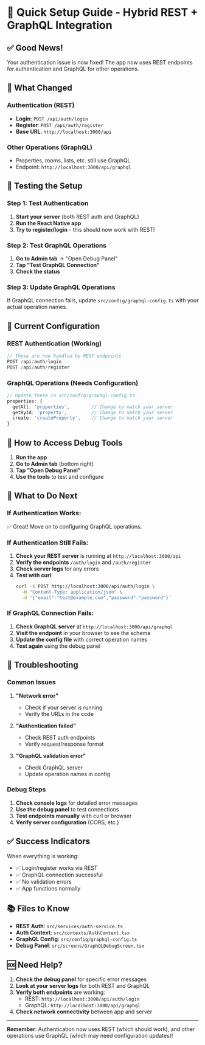 # 🚀 Quick Setup Guide - Hybrid REST + GraphQL Integration

## ✅ **Good News!**
Your authentication issue is now fixed! The app now uses REST endpoints for authentication and GraphQL for other operations.

## 🔄 **What Changed**

### **Authentication (REST)**
- **Login**: `POST /api/auth/login`
- **Register**: `POST /api/auth/register`
- **Base URL**: `http://localhost:3000/api`

### **Other Operations (GraphQL)**
- Properties, rooms, lists, etc. still use GraphQL
- Endpoint: `http://localhost:3000/api/graphql`

## 🧪 **Testing the Setup**

### **Step 1: Test Authentication**
1. **Start your server** (both REST auth and GraphQL)
2. **Run the React Native app**
3. **Try to register/login** - this should now work with REST!

### **Step 2: Test GraphQL Operations**
1. **Go to Admin tab** → "Open Debug Panel"
2. **Tap "Test GraphQL Connection"**
3. **Check the status**

### **Step 3: Update GraphQL Operations**
If GraphQL connection fails, update `src/config/graphql-config.ts` with your actual operation names.

## 🔧 **Current Configuration**

### **REST Authentication (Working)**
```typescript
// These are now handled by REST endpoints
POST /api/auth/login
POST /api/auth/register
```

### **GraphQL Operations (Needs Configuration)**
```typescript
// Update these in src/config/graphql-config.ts
properties: {
  getAll: 'properties',        // Change to match your server
  getById: 'property',         // Change to match your server
  create: 'createProperty',    // Change to match your server
}
```

## 📱 **How to Access Debug Tools**

1. **Run the app**
2. **Go to Admin tab** (bottom right)
3. **Tap "Open Debug Panel"**
4. **Use the tools** to test and configure

## 🎯 **What to Do Next**

### **If Authentication Works:**
✅ Great! Move on to configuring GraphQL operations.

### **If Authentication Still Fails:**
1. **Check your REST server** is running at `http://localhost:3000/api`
2. **Verify the endpoints** `/auth/login` and `/auth/register`
3. **Check server logs** for any errors
4. **Test with curl**:
   ```bash
   curl -X POST http://localhost:3000/api/auth/login \
     -H "Content-Type: application/json" \
     -d '{"email":"test@example.com","password":"password"}'
   ```

### **If GraphQL Connection Fails:**
1. **Check GraphQL server** at `http://localhost:3000/api/graphql`
2. **Visit the endpoint** in your browser to see the schema
3. **Update the config file** with correct operation names
4. **Test again** using the debug panel

## 🚨 **Troubleshooting**

### **Common Issues**

1. **"Network error"**
   - Check if your server is running
   - Verify the URLs in the code

2. **"Authentication failed"**
   - Check REST auth endpoints
   - Verify request/response format

3. **"GraphQL validation error"**
   - Check GraphQL server
   - Update operation names in config

### **Debug Steps**

1. **Check console logs** for detailed error messages
2. **Use the debug panel** to test connections
3. **Test endpoints manually** with curl or browser
4. **Verify server configuration** (CORS, etc.)

## ✅ **Success Indicators**

When everything is working:
- ✅ Login/register works via REST
- ✅ GraphQL connection successful
- ✅ No validation errors
- ✅ App functions normally

## 📚 **Files to Know**

- **REST Auth**: `src/services/auth-service.ts`
- **Auth Context**: `src/contexts/AuthContext.tsx`
- **GraphQL Config**: `src/config/graphql-config.ts`
- **Debug Panel**: `src/screens/GraphQLDebugScreen.tsx`

## 🆘 **Need Help?**

1. **Check the debug panel** for specific error messages
2. **Look at your server logs** for both REST and GraphQL
3. **Verify both endpoints** are working:
   - REST: `http://localhost:3000/api/auth/login`
   - GraphQL: `http://localhost:3000/api/graphql`
4. **Check network connectivity** between app and server

---

**Remember**: Authentication now uses REST (which should work), and other operations use GraphQL (which may need configuration updates)!
